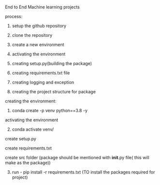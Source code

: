 End to End Machine learning projects


process:

1. setup the github repository

2. clone the repository

3. create a new environment

4. activating the environment

5. creating setup.py(building the package)

6. creating requirements.txt file

7. creating logging and exception 

8. creating the project structure for package



creating the environment:

1. conda create -p venv python==3.8 -y

activating the environment

2. conda activate venv/


create setup.py

create requirements.txt

create src folder (package should be mentioned with __init__.py file( this will make as the package))

3. run - pip install -r requirements.txt (TO install the packages required for project)